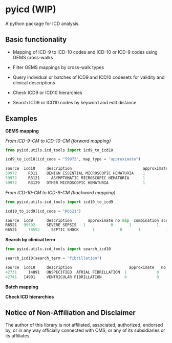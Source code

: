 # pyicd (WIP)
A python package for ICD analysis.


## Basic functionality
- Mapping of ICD-9 to ICD-10 codes and ICD-10 or ICD-9 codes using GEMS cross-walks

- Filter GEMS mappings by cross-walk types

- Query individual or batches of ICD9 and ICD10 codesets for validity and clinical descriptions

- Check ICD9 or ICD10 hierarchies 

- Search ICD9 or ICD10 codes by keyword and edit distance


## Examples
<b>GEMS mapping</b>

<i>From ICD-9-CM to ICD-10-CM (forward mapping)</i>

```python
from pyicd.utils.icd_tools import icd9_to_icd10

icd9_to_icd10(icd_code = "59972", map_type = "approximate")

source	icd10	  description	                            approximate	no map	combination	scenario	choice list
59972	  R311	  BENIGN ESSENTIAL MICROSCOPIC HEMATURIA	1	          0	      0          	0        	0
59972	  R3121 	ASYMPTOMATIC MICROSCOPIC HEMATURIA	    1	          0	      0	          0	        0
59972	  R3129	  OTHER MICROSCOPIC HEMATURIA	            1	          0	      0	          0	        0
``` 


<i>From ICD-10-CM to ICD-9-CM (backward mapping)</i>

```python
from pyicd.utils.icd_tools import icd10_to_icd9

icd10_to_icd9(icd_code = "R6521")

source	icd9	  description	    approximate	no map	combination	scenario	choice list
R6521 	99592	  SEVERE SEPSIS	  1	          0	      1	          1	        2
R6521	  78552 	SEPTIC SHOCK	  1	          0	      1	          1	        1
```


<b>Search by clinical term</b><TO DO>
  
 ```python
from pyicd.utils.icd_tools import search_icd10

search_icd10(search_term = "fibrillation")

source	icd10	  description	                      approximate	no map	combination	scenario	choice list
42731	  I4891	  UNSPECIFIED  ATRIAL FIBRILLATION	1	          0	      0	          0	        0
42741 	I4901	  VENTRICULAR FIBRILLATION	        0	          0	      0	          0	        0
```


<b>Batch mapping</b><TO DO>

<b>Check ICD hierarchies</b> <TO DO>



## Notice of Non-Affiliation and Disclaimer 
The author of this library is not affiliated, associated, authorized, endorsed by, or in any way officially connected with CMS, or any of its subsidiaries or its affiliates.

